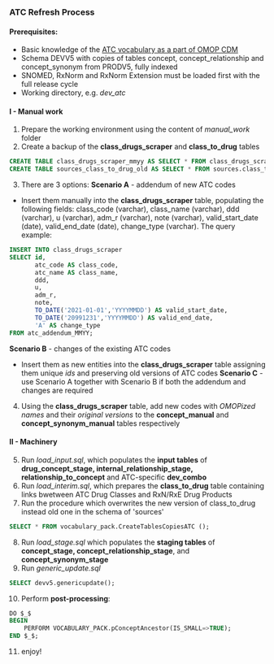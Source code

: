 ### ATC Refresh Process ###

#### Prerequisites: ####
* Basic knowledge of the [ATC vocabulary as a part of OMOP CDM](https://www.ohdsi.org/web/wiki/doku.php?id=documentation:vocabulary:atc)
* Schema DEVV5 with copies of tables concept, concept_relationship and concept_synonym from PRODV5, fully indexed
* SNOMED, RxNorm and RxNorm Extension must be loaded first with the full release cycle
* Working directory, e.g. *dev_atc*

#### I - Manual work ####
1. Prepare the working environment using the content of *manual_work* folder
2. Create a backup of the **class_drugs_scraper** and **class_to_drug** tables
```sql
CREATE TABLE class_drugs_scraper_mmyy AS SELECT * FROM class_drugs_scraper;
CREATE TABLE sources_class_to_drug_old AS SELECT * FROM sources.class_to_drug; -- note, that postfix '_old' is obligatory to add, because it is used in further steps
```
3. There are 3 options:
**Scenario A** - addendum of new ATC codes
- Insert them manually into the **class_drugs_scraper** table, populating the following fields: class_code (varchar), class_name (varchar), ddd (varchar), u (varchar), adm_r (varchar), note (varchar), valid_start_date (date), valid_end_date (date), change_type (varchar). The query example:
```sql
INSERT INTO class_drugs_scraper
SELECT id,
       atc_code AS class_code,
       atc_name AS class_name,
       ddd,
       u,
       adm_r,
       note,
       TO_DATE('2021-01-01','YYYYMMDD') AS valid_start_date,
       TO_DATE('20991231','YYYYMMDD') AS valid_end_date,
       'A' AS change_type
FROM atc_addendum_MMYY;
```
**Scenario B** - changes of the existing ATC codes 
- Insert them as new entities into the **class_drugs_scraper** table assigning them unique *ids* and preserving old versions of ATC codes
**Scenario C** - use Scenario A together with Scenario B if both the addendum and changes are required

4. Using the **class_drugs_scraper** table, add new codes with _OMOPized names_ and their *original versions* to the **concept_manual** and **concept_synonym_manual** tables respectively

#### II - Machinery ####
5. Run *load_input.sql*, which populates the **input tables** of **drug_concept_stage, internal_relationship_stage, relationship_to_concept** and ATC-specific **dev_combo**
6. Run *load_interim.sql*, which prepares the **class_to_drug** table containing links bwetween ATC Drug Classes and RxN/RxE Drug Products
7. Run the procedure which overwrites the new version of class_to_drug instead old one in the schema of 'sources'
```sql
SELECT * FROM vocabulary_pack.CreateTablesCopiesATC ();
```
8. Run *load_stage.sql* which populates the **staging tables** of **concept_stage, concept_relationship_stage**, and **concept_synonym_stage**
9. Run *generic_update.sql*
```sql
SELECT devv5.genericupdate();
```
10. Perform **post-processing**:
```sql
DO $_$
BEGIN
	PERFORM VOCABULARY_PACK.pConceptAncestor(IS_SMALL=>TRUE);
END $_$;
```
11. enjoy!
